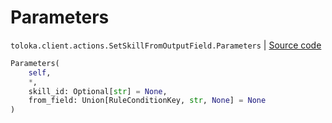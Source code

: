 # Parameters
`toloka.client.actions.SetSkillFromOutputField.Parameters` | [Source code](https://github.com/Toloka/toloka-kit/blob/v1.1.4/src/client/actions.py#L126)

```python
Parameters(
    self,
    *,
    skill_id: Optional[str] = None,
    from_field: Union[RuleConditionKey, str, None] = None
)
```


